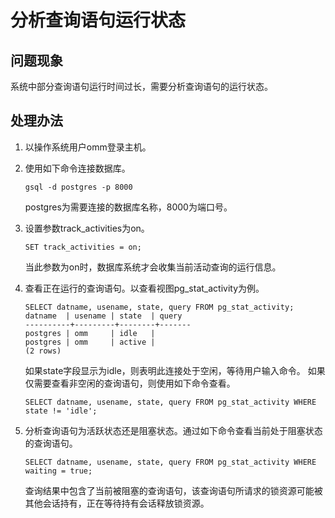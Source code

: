 # 分析查询语句运行状态<a name="ZH-CN_TOPIC_0291615097"></a>

## 问题现象<a name="section4792154194213"></a>

系统中部分查询语句运行时间过长，需要分析查询语句的运行状态。

## 处理办法<a name="section1587514811424"></a>

1.  以操作系统用户omm登录主机。
2.  使用如下命令连接数据库。

    ```
    gsql -d postgres -p 8000
    ```

    postgres为需要连接的数据库名称，8000为端口号。

3.  设置参数track\_activities为on。

    ```
    SET track_activities = on;
    ```

    当此参数为on时，数据库系统才会收集当前活动查询的运行信息。

4.  查看正在运行的查询语句。以查看视图pg\_stat\_activity为例。

    ```
    SELECT datname, usename, state, query FROM pg_stat_activity;
    datname  | usename | state  | query
    ----------+---------+--------+-------
    postgres | omm     | idle   |
    postgres | omm     | active |
    (2 rows)
    ```

    如果state字段显示为idle，则表明此连接处于空闲，等待用户输入命令。 如果仅需要查看非空闲的查询语句，则使用如下命令查看。

    ```
    SELECT datname, usename, state, query FROM pg_stat_activity WHERE state != 'idle';
    ```

5.  分析查询语句为活跃状态还是阻塞状态。通过如下命令查看当前处于阻塞状态的查询语句。

    ```
    SELECT datname, usename, state, query FROM pg_stat_activity WHERE waiting = true;
    ```

    查询结果中包含了当前被阻塞的查询语句，该查询语句所请求的锁资源可能被其他会话持有，正在等待持有会话释放锁资源。
